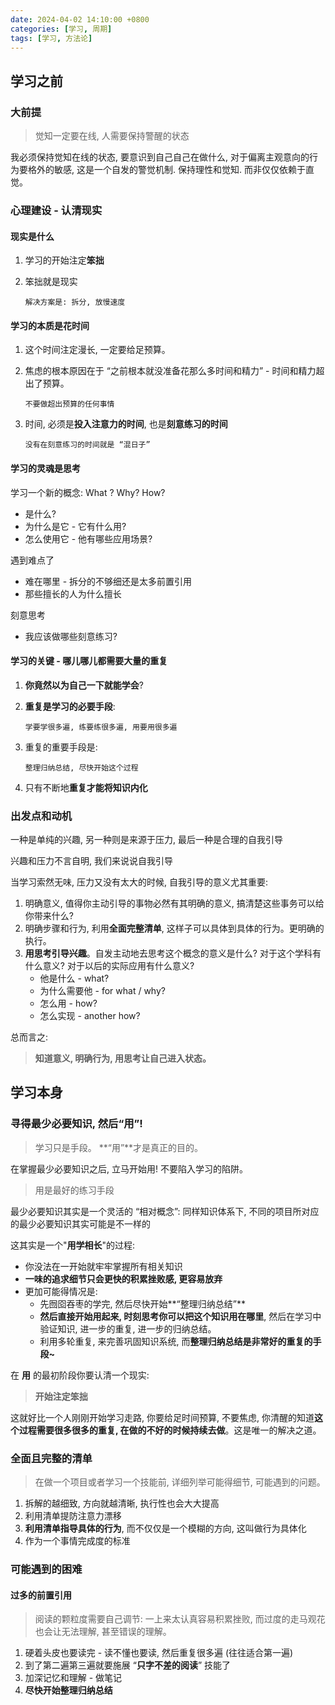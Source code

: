 ```yaml
---
date: 2024-04-02 14:10:00 +0800
categories: [学习, 周期]
tags: [学习, 方法论]
---
```



## 学习之前

### 大前提

> 觉知一定要在线, 人需要保持警醒的状态

我必须保持觉知在线的状态, 要意识到自己自己在做什么, 对于偏离主观意向的行为要格外的敏感, 这是一个自发的警觉机制. 保持理性和觉知. 而非仅仅依赖于直觉。

### 心理建设 - 认清现实

#### **现实是什么**

1. 学习的开始注定**笨拙**

2. 笨拙就是现实

   `解决方案是: 拆分, 放慢速度`

#### **学习的本质是花时间**

1. 这个时间注定漫长, 一定要给足预算。

2. 焦虑的根本原因在于 “之前根本就没准备花那么多时间和精力” - 时间和精力超出了预算。

   `不要做超出预算的任何事情`

3. 时间, 必须是**投入注意力的时间**, 也是**刻意练习的时间**

   `没有在刻意练习的时间就是 “混日子”`

#### **学习的灵魂是思考**

学习一个新的概念: What ? Why? How?

- 是什么?
- 为什么是它 - 它有什么用?
- 怎么使用它 - 他有哪些应用场景?

遇到难点了

- 难在哪里 - 拆分的不够细还是太多前置引用
- 那些擅长的人为什么擅长

刻意思考

- 我应该做哪些刻意练习?

#### **学习的关键 - 哪儿哪儿都需要大量的重复**

1. **你竟然以为自己一下就能学会**?

2. **重复是学习的必要手段**:

   `学要学很多遍, 练要练很多遍, 用要用很多遍`

3. 重复的重要手段是:

   `整理归纳总结, 尽快开始这个过程`

4. 只有不断地**重复才能将知识内化**

### 出发点和动机

一种是单纯的兴趣, 另一种则是来源于压力, 最后一种是合理的自我引导

兴趣和压力不言自明, 我们来说说自我引导

当学习索然无味, 压力又没有太大的时候, 自我引导的意义尤其重要:

1. 明确意义, 值得你主动引导的事物必然有其明确的意义, 搞清楚这些事务可以给你带来什么?
2. 明确步骤和行为, 利用**全面完整清单**, 这样子可以具体到具体的行为。更明确的执行。
3. **用思考引导兴趣**。自发主动地去思考这个概念的意义是什么? 对于这个学科有什么意义? 对于以后的实际应用有什么意义?
   - 他是什么 - what?
   - 为什么需要他 - for what / why?
   - 怎么用 - how?
   - 怎么实现 - another how?

总而言之:

> **知道意义, 明确行为, 用思考让自己进入状态。**

## 学习本身

### 寻得最少必要知识, 然后“用”!

> 学习只是手段。 **“用”**才是真正的目的。

在掌握最少必要知识之后, 立马开始用! 不要陷入学习的陷阱。

> 用是最好的练习手段

最少必要知识其实是一个灵活的 “相对概念”: 同样知识体系下, 不同的项目所对应的最少必要知识其实可能是不一样的

这其实是一个"**用学相长**"的过程:

- 你没法在一开始就牢牢掌握所有相关知识
- **一味的追求细节只会更快的积累挫败感, 更容易放弃**
- 更加可能得情况是:
  - 先囫囵吞枣的学完, 然后尽快开始**“整理归纳总结”**
  - **然后直接开始用起来, 时刻思考你可以把这个知识用在哪里**, 然后在学习中验证知识, 进一步的重复, 进一步的归纳总结。
  - 利用多轮重复, 来完善巩固知识系统, 而**整理归纳总结是非常好的重复的手段~**

在 **用** 的最初阶段你要认清一个现实:

> **开始注定笨拙**

这就好比一个人刚刚开始学习走路, 你要给足时间预算, 不要焦虑, 你清醒的知道**这个过程需要很多很多的重复, 在做的不好的时候持续去做**。这是唯一的解决之道。

### 全面且完整的清单

> 在做一个项目或者学习一个技能前, 详细列举可能得细节, 可能遇到的问题。

1. 拆解的越细致, 方向就越清晰, 执行性也会大大提高
2. 利用清单提防注意力漂移
3. **利用清单指导具体的行为**, 而不仅仅是一个模糊的方向, 这叫做行为具体化
4. 作为一个事情完成度的标准

### 可能遇到的困难

#### 过多的前置引用

> 阅读的颗粒度需要自己调节: 一上来太认真容易积累挫败, 而过度的走马观花也会让无法理解, 甚至错误的理解。

1. 硬着头皮也要读完 - 读不懂也要读, 然后重复很多遍 (往往适合第一遍)
2. 到了第二遍第三遍就要施展 “**只字不差的阅读**” 技能了
3. 加深记忆和理解 - 做笔记
4. **尽快开始整理归纳总结**
